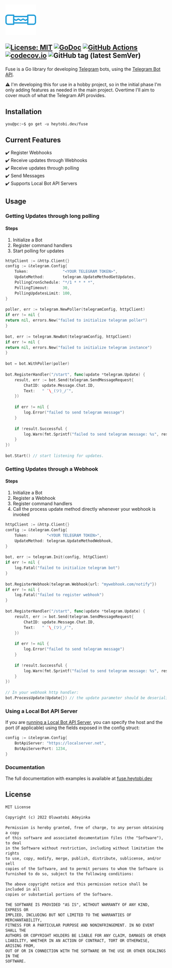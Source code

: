<h2>
    <img src="assets/images/fuse.png">
<div>

[![License: MIT](https://img.shields.io/badge/License-MIT-yellow.svg)](https://opensource.org/licenses/MIT)
[![GoDoc](https://godoc.org/heytobi.dev/fuse?status.svg)](https://godoc.org//heytobi.dev/fuse)
[![GitHub Actions](https://github.com/beverlyRoadGoose/fuse/actions/workflows/ci.yaml/badge.svg)](https://github.com/beverlyRoadGoose/fuse/actions/workflows/ci.yml)
[![codecov.io](https://codecov.io/gh/beverlyRoadGoose/fuse/coverage.svg?branch=main)](https://codecov.io/gh/beverlyRoadGoose/fuse)
![GitHub tag (latest SemVer)](https://img.shields.io/github/v/tag/beverlyRoadGoose/fuse?label=version)
</div>
</h2>

Fuse is a Go library for developing [Telegram](https://telegram.org/) bots, using the [Telegram Bot API](https://core.telegram.org/bots/api).

⚠️ I'm developing this for use in a hobby project, so in the initial phase I'm only adding features as needed in the main project. Overtime I'll aim to cover much of what the Telegram API provides.

## Installation
```console
you@pc:~$ go get -u heytobi.dev/fuse
```

## Current Features
✔️ Register Webhooks  
✔️ Receive updates through Webhooks  
✔️ Receive updates through polling  
✔️ Send Messages  
✔️ Supports Local Bot API Servers 

## Usage
### Getting Updates through long polling
#### Steps
1. Initialize a Bot
2. Register command handlers
3. Start polling for updates

```go
httpClient := &http.Client{}
config := &telegram.Config{
    Token:               "<YOUR TELEGRAM TOKEN>",
    UpdateMethod:        telegram.UpdateMethodGetUpdates,
    PollingCronSchedule: "*/1 * * * *",
    PollingTimeout:      30,
    PollingUpdatesLimit: 100,
}

poller, err := telegram.NewPoller(telegramConfig, httpClient)
if err != nil {
return nil, errors.New("failed to initialize telegram poller")
}

bot, err := telegram.NewBot(telegramConfig, httpClient)
if err != nil {
return nil, errors.New("failed to initialize telegram instance")
}

bot = bot.WithPoller(poller)

bot.RegisterHandler("/start", func(update *telegram.Update) {
    result, err := bot.Send(telegram.SendMessageRequest{
        ChatID: update.Message.Chat.ID,
        Text:   " ¯\_(ツ)_/¯",
    })

    if err != nil {
        log.Error("failed to send telegram message")
    }

    if !result.Successful {
        log.Warn(fmt.Sprintf("failed to send telegram message: %s", result.Description))
    }
})

bot.Start() // start listening for updates.

```

### Getting Updates through a Webhook
#### Steps
1. Initialize a Bot
2. Register a Webhook
3. Register command handlers
4. Call the process update method directly whenever your webhook is invoked

```go
httpClient := &http.Client{}
config := &telegram.Config{
    Token:        "<YOUR TELEGRAM TOKEN>",
    UpdateMethod: telegram.UpdateMethodWebhook,
}

bot, err := telegram.Init(config, httpClient)
if err != nil {
    log.Fatal("failed to initialize telegram bot")
}

bot.RegisterWebhook(telegram.Webhook{url: "mywebhook.com/notify"})
if err != nil {
    log.Fatal("failed to register webhook")
}

bot.RegisterHandler("/start", func(update *telegram.Update) {
    result, err := bot.Send(telegram.SendMessageRequest{
        ChatID: update.Message.Chat.ID,
        Text:   " ¯\_(ツ)_/¯",
    })

    if err != nil {
        log.Error("failed to send telegram message")
    }

    if !result.Successful {
        log.Warn(fmt.Sprintf("failed to send telegram message: %s", result.Description))
    }
})

// In your webhook http handler:
bot.ProcessUpdate(Update{}) // the update parameter should be deserialized from the request body.
```

### Using a Local Bot API Server
If you are [running a Local Bot API Server](https://core.telegram.org/bots/api#using-a-local-bot-api-server), you can
specify the host and the port (if applicable) using the fields exposed in the config struct:

```go
config := &telegram.Config{
    BotApiServer: "https://localserver.net",
    BotApiServerPort: 1234,
}
```

### Documentation
The full documentation with examples is available at [fuse.heytobi.dev](https://fuse.heytobi.dev/)

## License
```
MIT License

Copyright (c) 2022 Oluwatobi Adeyinka

Permission is hereby granted, free of charge, to any person obtaining a copy
of this software and associated documentation files (the "Software"), to deal
in the Software without restriction, including without limitation the rights
to use, copy, modify, merge, publish, distribute, sublicense, and/or sell
copies of the Software, and to permit persons to whom the Software is
furnished to do so, subject to the following conditions:

The above copyright notice and this permission notice shall be included in all
copies or substantial portions of the Software.

THE SOFTWARE IS PROVIDED "AS IS", WITHOUT WARRANTY OF ANY KIND, EXPRESS OR
IMPLIED, INCLUDING BUT NOT LIMITED TO THE WARRANTIES OF MERCHANTABILITY,
FITNESS FOR A PARTICULAR PURPOSE AND NONINFRINGEMENT. IN NO EVENT SHALL THE
AUTHORS OR COPYRIGHT HOLDERS BE LIABLE FOR ANY CLAIM, DAMAGES OR OTHER
LIABILITY, WHETHER IN AN ACTION OF CONTRACT, TORT OR OTHERWISE, ARISING FROM,
OUT OF OR IN CONNECTION WITH THE SOFTWARE OR THE USE OR OTHER DEALINGS IN THE
SOFTWARE.
```
